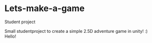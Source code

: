 # Lets-make-a-game
 Student project
 
 Small studentproject to create a simple 2.5D adventure game in unity!
:)
Hello!
